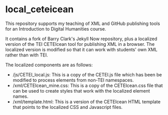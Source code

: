 # local_ceteicean
This repository supports my teaching of XML and GitHub publishing tools for an Introduction to Digital Humanities course.

It contains a fork of Barry Clark's Jekyll Now repository, plus a localized version of the TEI CETEIcean tool for publishing XML in a browser. The localized version is modified so that it can work with students' own XML rather than with TEI.

The localized components are as follows:
* /js/CETEI_local.js: This is a copy of the CETEI.js file which has been be modified to process elements from non-TEI namespaces. 
* /xml/CETEIcean_mine.css: This is a copy of the CETEIcean.css file that can be used to create styles that work with the localized element names. 
* /xml/template.html: This is a version of the CETEIcean HTML template that points to the localized CSS and Javascript files.
